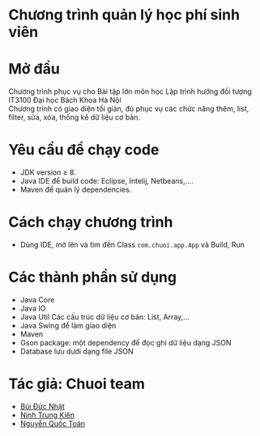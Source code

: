 # Chương trình quản lý học phí sinh viên

# Mở đầu
Chương trình phục vụ cho Bài tập lớn môn học Lập trình hướng đối tượng IT3100 Đại học Bách Khoa Hà Nội <br/>
Chương trình có giao diện tối giản, đủ phục vụ các chức năng thêm, list, filter, sửa, xóa, thống kê dữ liệu cơ bản.

# Yêu cầu để chạy code
* JDK version &geq; 8.
* Java IDE để build code: Eclipse, Intelij, Netbeans,....
* Maven để quản lý dependencies.

# Cách chạy chương trình
- Dùng IDE, mở lên và tìm đến Class ```com.chuoi.app.App``` và Build, Run

# Các thành phần sử dụng
- Java Core
- Java IO
- Java Util Các cấu trúc dữ liệu cơ bản: List, Array,...
- Java Swing để làm giao diện
- Maven
- Gson package: một dependency để đọc ghi dữ liệu dạng JSON
- Database lưu dưới dạng file JSON

# Tác giả: Chuoi team
* [Bùi Đức Nhật](https://www.facebook.com/gerpan.4701)
* [Ninh Trung Kiên](https://www.facebook.com/kiennt1969x)
* [Nguyễn Quốc Toán](https://www.facebook.com/toanelnino1902)
